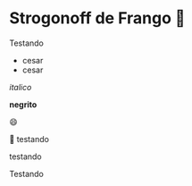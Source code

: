 # Strogonoff de Frango :chicken:

Testando

- cesar
- cesar

_italico_

**negrito**

:smile:

:arrow_up_small: testando

testando



Testando

